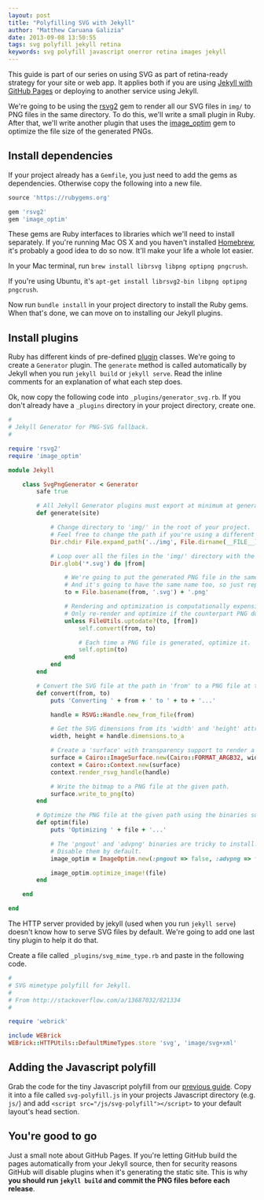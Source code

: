 ```yaml
---
layout: post
title: "Polyfilling SVG with Jekyll"
author: "Matthew Caruana Galizia"
date: 2013-09-08 13:50:55
tags: svg polyfill jekyll retina
keywords: svg polyfill javascript onerror retina images jekyll
---
```


This guide is part of our series on using SVG as part of retina-ready strategy for your site or web app. It applies both if you are using [Jekyll with GitHub Pages][jekyll-gh] or deploying to another service using Jekyll.

We're going to be using the [rsvg2][rsvg2] gem to render all our SVG files in `img/` to PNG files in the same directory. To do this, we'll write a small plugin in Ruby. After that, we'll write another plugin that uses the [image_optim][image_optim] gem to optimize the file size of the generated PNGs.

## Install dependencies ##

If your project already has a `Gemfile`, you just need to add the gems as dependencies. Otherwise copy the following into a new file.

```ruby
source 'https://rubygems.org'

gem 'rsvg2'
gem 'image_optim'
```

These gems are Ruby interfaces to libraries which we'll need to install separately. If you're running Mac OS X and you haven't installed [Homebrew][homebrew], it's probably a good idea to do so now. It'll make your life a whole lot easier.

In your Mac terminal, run `brew install librsvg libpng optipng pngcrush`.

If you're using Ubuntu, it's `apt-get install librsvg2-bin libpng optipng pngcrush`.

Now run `bundle install` in your project directory to install the Ruby gems. When that's done, we can move on to installing our Jekyll plugins.

## Install plugins ##

Ruby has different kinds of pre-defined [plugin][jekyll-plugins] classes. We're going to create a `Generator` plugin. The `generate` method is called automatically by Jekyll when you run `jekyll build` or `jekyll serve`. Read the inline comments for an explanation of what each step does.

Ok, now copy the following code into `_plugins/generator_svg.rb`. If you don't already have a `_plugins` directory in your project directory, create one.

```ruby
#
# Jekyll Generator for PNG-SVG fallback.
#

require 'rsvg2'
require 'image_optim'

module Jekyll

	class SvgPngGenerator < Generator
		safe true

		# All Jekyll Generator plugins must export at minimum at generate method.
		def generate(site)

			# Change directory to 'img/' in the root of your project.
			# Feel free to change the path if you're using a different name (e.g. 'images/').
			Dir.chdir File.expand_path('../img', File.dirname(__FILE__))

			# Loop over all the files in the 'img/' directory with the extension '.svg'.
			Dir.glob('*.svg') do |from|

				# We're going to put the generated PNG file in the same directory as its counterpart.
				# And it's going to have the same name too, so just replace the extension.
				to = File.basename(from, '.svg') + '.png'

				# Rendering and optimization is computationally expensive.
				# Only re-render and optimize if the counterpart PNG doesn't exist or is outdated.
				unless FileUtils.uptodate?(to, [from])
					self.convert(from, to)

					# Each time a PNG file is generated, optimize it.
					self.optim(to)
				end
			end
		end

		# Convert the SVG file at the path in 'from' to a PNG file at the path in 'to'.
		def convert(from, to)
			puts 'Converting ' + from + ' to ' + to + '...'

			handle = RSVG::Handle.new_from_file(from)

			# Get the SVG dimensions from its 'width' and 'height' attributes.
			width, height = handle.dimensions.to_a

			# Create a 'surface' with transparency support to render a bitmap onto.
			surface = Cairo::ImageSurface.new(Cairo::FORMAT_ARGB32, width, height)
			context = Cairo::Context.new(surface)
			context.render_rsvg_handle(handle)

			# Write the bitmap to a PNG file at the given path.
			surface.write_to_png(to)
		end

		# Optimize the PNG file at the given path using the binaries supported by 'image_optim'.
		def optim(file)
			puts 'Optimizing ' + file + '...'

			# The 'pngout' and 'advpng' binaries are tricky to install.
			# Disable them by default.
			image_optim = ImageOptim.new(:pngout => false, :advpng => false)

			image_optim.optimize_image!(file)
		end

	end

end
```

The HTTP server provided by jekyll (used when you run `jekyll serve`) doesn't know how to serve SVG files by default. We're going to add one last tiny plugin to help it do that.

Create a file called `_plugins/svg_mime_type.rb` and paste in the following code.

```ruby
#
# SVG mimetype polyfill for Jekyll.
#
# From http://stackoverflow.com/a/13687032/821334
#

require 'webrick'

include WEBrick
WEBrick::HTTPUtils::DefaultMimeTypes.store 'svg', 'image/svg+xml'
```

## Adding the Javascript polyfill ##

Grab the code for the tiny Javascript polyfill from our [previous guide](/2013/09/polyfilling-svg/). Copy it into a file called `svg-polyfill.js` in your projects Javascript directory (e.g. `js/`) and add `<script src="/js/svg-polyfill"></script>` to your default layout's head section.

## You're good to go ##

Just a small note about GitHub Pages. If you're letting GitHub build the pages automatically from your Jekyll source, then for security reasons GitHub will disable plugins when it's generating the static site. This is why **you should run `jekyll build` and commit the PNG files before each release**.

[jekyll-gh]: https://help.github.com/articles/using-jekyll-with-pages
[rsvg2]: https://rubygems.org/gems/rsvg2
[image_optim]: https://rubygems.org/gems/image_optim
[homebrew]: http://brew.sh/
[jekyll-plugins]: http://jekyllrb.com/docs/plugins/
